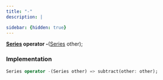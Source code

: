 ```yaml
---
title: "-"
description: |

sidebar: {hidden: true}
---
```

<span class="dart-code"><strong>[Series] operator -</strong>(<span class="nobr">[Series] other</span>);</span>


### Implementation
```dart
Series operator -(Series other) => subtract(other: other);
```

[Series]: /reference/classes/series